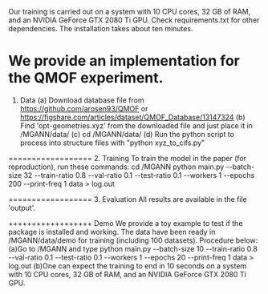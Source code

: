 Our training is carried out on a system with 10 CPU cores, 32 GB of RAM, and an NVIDIA GeForce GTX 2080 Ti GPU.
Check requirements.txt for other dependencies. The installation takes about ten minutes.  

We provide an implementation for the QMOF experiment. 
==================
1. Data 
(a) Download database file from https://github.com/arosen93/QMOF or https://figshare.com/articles/dataset/QMOF_Database/13147324
(b) Find 'opt-geometries.xyz' from the downloaded file and just place it in /MGANN/data/
(c) cd /MGANN/data/
(d) Run the python script to process into structure files with "python xyz_to_cifs.py"

==================
2. Training 
To train the model in the paper (for reproduction), run these commands:
cd /MGANN
python main.py --batch-size 32 --train-ratio 0.8 --val-ratio 0.1 --test-ratio 0.1  --workers 1 --epochs 200 --print-freq 1 data > log.out

==================
3. Evaluation
All results are available in the file 'output'.


++++++++++++++++++
Demo
We provide a toy example to test if the package is installed and working. The data have been ready in /MGANN/data/demo for training (including 100 datasets). Procedure below:
(a)Go to /MGANN and type 
python main.py --batch-size 10 --train-ratio 0.8 --val-ratio 0.1 --test-ratio 0.1  --workers 1 --epochs 20 --print-freq 1 data > log.out
(b)One can expect the training to end in 10 seconds on a system with 10 CPU cores, 32 GB of RAM, and an NVIDIA GeForce GTX 2080 Ti GPU.